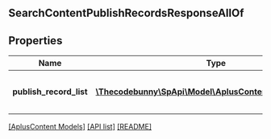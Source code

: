 ## SearchContentPublishRecordsResponseAllOf

## Properties

Name | Type | Description | Notes
------------ | ------------- | ------------- | -------------
**publish_record_list** | [**\Thecodebunny\SpApi\Model\AplusContent\PublishRecord[]**](PublishRecord.md) | A list of A+ Content publishing records. |

[[AplusContent Models]](../) [[API list]](../../Api) [[README]](../../../README.md)
